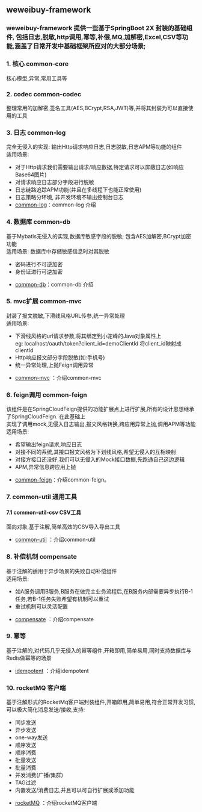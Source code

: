 
 
weweibuy-framework 
--------

### weweibuy-framework 提供一些基于SpringBoot 2X 封装的基础组件, 包括日志,脱敏,http调用,幂等,补偿,MQ,加解密,Excel,CSV等功能,涵盖了日常开发中基础框架所应对的大部分场景;


### 1. 核心 common-core
  核心模型,异常,常用工具等
  
### 2. codec common-codec
  整理常用的加解密,签名工具(AES,BCrypt,RSA,JWT)等,并将其封装为可以直接使用的工具  

### 3. 日志 common-log
  完全无侵入的实现: 输出Http请求响应日志,日志脱敏,日志APM等功能的组件  
  适用场景:  
  - 对于Http请求我们需要输出请求/响应数据,特定请求可以屏蔽日志(如响应Base64图片)
  - 对请求响应日志部分字段进行脱敏
  - 日志链路追踪APM功能(并且在多线程下也能正常使用)
  - 日志策略分环境, 非开发环境不输出控制台日志
- [common-log](./common/common-log/README.md)：common-log 介绍

### 4. 数据库 common-db
  基于Mybatis无侵入的实现,数据库敏感字段的脱敏; 包含AES加解密,BCrypt加密功能  
  适用场景:  数据库中存储敏感信息时对其脱敏  
   - 密码进行不可逆加密
   - 身份证进行可逆加密
*  [common-db](./common/common-db/README.md)：common-db 介绍

### 5. mvc扩展 common-mvc
  封装了报文脱敏,下滑线风格URL传参,统一异常处理  
  适用场景: 
   - 下滑线风格的url请求参数,将其绑定到小驼峰的Java对象属性上  
      eg: localhost/oauth/token?client_id=demoClientId 将client_id映射成clientId
   - Http响应报文部分字段脱敏(如:手机号)
   - 统一异常处理,上抛Feign调用异常
*  [common-mvc](./common/common-mvc/README.md) ：介绍common-mvc

### 6. feign调用 common-feign
  该组件是在SpringCloudFeign提供的功能扩展点上进行扩展,所有的设计思想继承了SpringCloudFeign. 在此基础上  
  实现了调用mock,无侵入日志输出,报文风格转换,跨应用异常上抛,调用APM等功能  
  适用场景:
   - 希望输出feign请求,响应日志  
   - 对接不同的系统,其接口报文风格为下划线风格,希望无侵入的互相映射
   - 对接方接口还没好,我们可以无侵入的Mock接口数据,先跑通自己这边逻辑
   - APM,异常信息跨应用上抛
*  [common-feign](./common/common-feign/README.md)：介绍common-feign。


### 7. common-util 通用工具
#### 7.1 common-util-csv CSV工具
  面向对象,基于注解,简单高效的CSV导入导出工具
*  [common-util](./common/common-util/README.md) ：介绍common-util  

### 8. 补偿机制 compensate
  基于注解的适用于异步场景的失败自动补偿组件  
   适用场景: 
   - 如A服务调用B服务,B服务在做完主业务流程后,在B服务内部需要异步执行B-1任务,若B-1任务失败希望有机制可以重试  
   - 重试机制可以灵活配置 
*  [compensate](./compensate/README.md) ：介绍compensate

### 9. 幂等
  基于注解的,对代码几乎无侵入的幂等组件,开箱即用,简单易用,同时支持数据库与Redis做幂等的场景  
*  [idempotent](./idempotent/README.md) ：介绍idempotent

### 10. rocketMQ 客户端 
  基于注解形式的RocketMq客户端封装组件,开箱即用,简单易用,符合正常开发习惯,可以极大简化消息发送/接收,支持:   
  - 同步发送  
  - 异步发送  
  - one-way发送   
  - 顺序发送   
  - 顺序消费  
  - 批量发送  
  - 批量消费  
  - 并发消费(广播/集群)  
  - TAG过滤   
  - 内置发送/消费日志,并且可以可自行扩展或添加功能     
*  [rocketMQ](./rocketmq/README.md) ：介绍rocketMQ客户端


 





